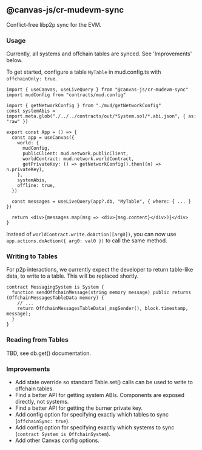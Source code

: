 ## @canvas-js/cr-mudevm-sync

Conflict-free libp2p sync for the EVM.

### Usage

Currently, all systems and offchain tables are synced. See 'Improvements' below.

To get started, configure a table `MyTable` in mud.config.ts with `offchainOnly: true`.

```
import { useCanvas, useLiveQuery } from "@canvas-js/cr-mudevm-sync"
import mudConfig from "contracts/mud.config"

import { getNetworkConfig } from "./mud/getNetworkConfig"
const systemAbis = import.meta.glob("./../../contracts/out/*System.sol/*.abi.json", { as: "raw" })

export const App = () => {
  const app = useCanvas({
    world: {
      mudConfig,
      publicClient: mud.network.publicClient,
      worldContract: mud.network.worldContract,
      getPrivateKey: () => getNetworkConfig().then((n) => n.privateKey),
    },
    systemAbis,
    offline: true,
  })

  const messages = useLiveQuery(app?.db, "MyTable", { where: { ... } })

  return <div>{messages.map(msg => <div>{msg.content}</div>)}</div>
}
```

Instead of `worldContract.write.doAction([arg0])`, you can now use
`app.actions.doAction({ arg0: val0 })` to call the same method.

### Writing to Tables

For p2p interactions, we currently expect the developer to return table-like data,
to write to a table. This will be replaced shortly.

```
contract MessagingSystem is System {
  function sendOffchainMessage(string memory message) public returns (OffchainMessagesTableData memory) {
    // ...
    return OffchainMessagesTableData(_msgSender(), block.timestamp, message);
  }
}
```

### Reading from Tables

TBD, see db.get() documentation.

### Improvements

* Add state override so standard Table.set() calls can be used to write to offchain tables.
* Find a better API for getting system ABIs. Components are exposed directly, not systems.
* Find a better API for getting the burner private key.
* Add config option for specifying exactly which tables to sync (`offchainSync: true`).
* Add config option for specifying exactly which systems to sync (`contract System is OffchainSystem`).
* Add other Canvas config options.